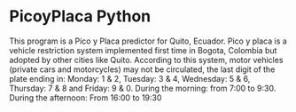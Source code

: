 # PicoyPlaca Python
This program is a Pico y Placa predictor for Quito, Ecuador. Pico y placa is a vehicle restriction system implemented first time in Bogota, Colombia but adopted by other cities like Quito. According to this system, motor vehicles (private cars and motorcycles) may not be circulated, the last digit of the plate ending in: Monday: 1 & 2, Tuesday: 3 & 4, Wednesday: 5 & 6, Thursday: 7 & 8 and Friday: 9 & 0. During the morning: from 7:00 to 9:30. During the afternoon: From 16:00 to 19:30
